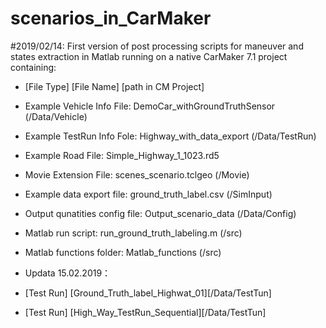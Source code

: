 # scenarios_in_CarMaker

#2019/02/14: First version of post processing scripts for maneuver and states extraction in Matlab running on a native CarMaker 7.1 project
containing:
- [File Type] [File Name] [path in CM Project]
- Example Vehicle Info File: DemoCar_withGroundTruthSensor (/Data/Vehicle) 
- Example TestRun Info Fole: Highway_with_data_export (/Data/TestRun)
- Example Road File: Simple_Highway_1_1023.rd5
- Movie Extension File: scenes_scenario.tclgeo (/Movie)
- Example data export file: ground_truth_label.csv (/SimInput)
- Output qunatities config file: Output_scenario_data (/Data/Config)
- Matlab run script: run_ground_truth_labeling.m (/src)
- Matlab functions folder: Matlab_functions (/src)

- Updata 15.02.2019：
- [Test Run] [Ground_Truth_label_Highwat_01][/Data/TestTun]
- [Test Run] [High_Way_TestRun_Sequential][/Data/TestTun]
